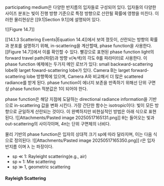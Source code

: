 participating medium은 다양한 반지름의 입자들로 구성되어 있다.  입자들의 다양한 사이즈 분포는 빛이 진행 방향 기준으로 특정 방향으로 산란될 확률에 영향을 미친다. 이러한 물리현상은 [[9.1|Section 9.1]]에 설명되어 있다.

![[Figure 14.7]]

[[14.1.3 Scattering Events|Equation 14.4]]에서 보여 졌듯이, 산란되는 방향의 확률과 분포를 설명하기 위해, in-scattering을 계산할때, phase function을 사용한다. [[Figure 14.7]]에서 이를 확인할 수 있다. 빨강으로 표현된 phase function light의 forward travel path(파랑)과 방향 v(녹색)의 각도 θ를 파라미터로 사용한다. 이 phase function 예제에는 두가지 메인 로브가 있다: small backward-scattering lobe와 larget foward-scattering lobe가 있다.
Camera B는 larget forward-scattering lobe 방향쪽에 있으며, Camera A와 비교해서 더 많은 scattered radiance를 받게 된다. phase function이 에너지 보존을 만족하기 위해선 단위 구면상 phase function 적분값은 1이 되어야 한다.

phase function은 해당 지점에 도달하는 directional radiance information을 기반으로 in-scattering 값을 변화 시킨다. 가장 간단한 함수는 isotropic이다: 빛이 모든 방향으로 균일하게 산란되는 것이다. 이 완벽하지만 비현실적인 방법은 아래 식으로 표현된다.
![[Attachments/Pasted image 20250517165131.png]]
θ는 들어오는 빛과 out-scattering의 사이각이며, 4π는 단위 구면체의 너비다.

물리 기반의 phase function은 입자의 상대적 크기 sp에 따라 달라지며, 이는 다음 식으로 정의된다:
![[Attachments/Pasted image 20250517165350.png]]
r은 입자 반지름 이며 λ 는 파장이다.
- sp ≪ 1: Rayleight scattering(e.g., air)
- sp ≈ 1: Mie scattering
- sp ≫ 1, geometric scattering

#### Rayleigh Scattering
